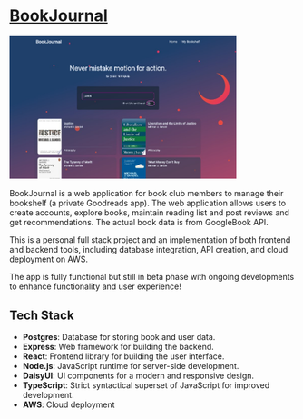 # [BookJournal]('https://books.megumi.no/)

<img src="./frontend/public/bookjournal.jpg" alt="project image" width="400" />

BookJournal is a web application for book club members to manage their bookshelf (a private Goodreads app).
The web application allows users to create accounts, explore books, maintain reading list and post reviews and get recommendations.
The actual book data is from GoogleBook API.

This is a personal full stack project and an implementation of both frontend and backend tools, including database integration, API creation, and cloud deployment on AWS.

The app is fully functional but still in beta phase with ongoing developments to enhance functionality and user experience!

## Tech Stack

- **Postgres**: Database for storing book and user data.
- **Express**: Web framework for building the backend.
- **React**: Frontend library for building the user interface.
- **Node.js**: JavaScript runtime for server-side development.
- **DaisyUI**: UI components for a modern and responsive design.
- **TypeScript**: Strict syntactical superset of JavaScript for improved development.
- **AWS**: Cloud deployment
